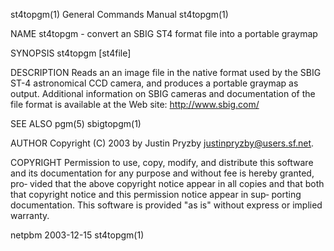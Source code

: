 st4topgm(1)                                                   General Commands Manual                                                  st4topgm(1)

NAME
       st4topgm - convert an SBIG ST4 format file into a portable graymap

SYNOPSIS
       st4topgm [st4file]

DESCRIPTION
       Reads  an  an  image  file  in  the native format used by the SBIG ST-4 astronomical CCD camera, and produces a portable graymap as output.
       Additional information on SBIG cameras and documentation of the file format is available at the Web site: http://www.sbig.com/

SEE ALSO
       pgm(5) sbigtopgm(1)

AUTHOR
       Copyright (C) 2003 by Justin Pryzby <justinpryzby@users.sf.net>.

COPYRIGHT
       Permission to use, copy, modify, and distribute this software and its documentation for any purpose and without fee is hereby granted, pro‐
       vided  that  the  above copyright notice appear in all copies and that both that copyright notice and this permission notice appear in sup‐
       porting documentation.  This software is provided "as is" without express or implied warranty.

netpbm                                                              2003-12-15                                                         st4topgm(1)
